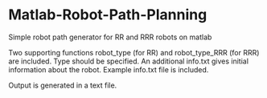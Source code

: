 # Matlab-Robot-Path-Planning
Simple robot path generator for RR and RRR robots on matlab

Two supporting functions robot_type (for RR) and robot_type_RRR (for RRR) are included. Type should be specified. An additional info.txt gives initial information about the robot. Example info.txt file is included.

Output is generated in a text file.
